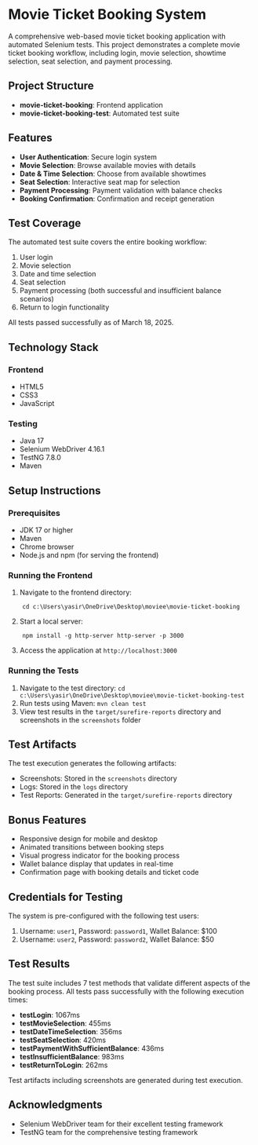 # Movie Ticket Booking System

A comprehensive web-based movie ticket booking application with automated Selenium tests. This project demonstrates a complete movie ticket booking workflow, including login, movie selection, showtime selection, seat selection, and payment processing.

## Project Structure

- **movie-ticket-booking**: Frontend application
- **movie-ticket-booking-test**: Automated test suite

## Features

- **User Authentication**: Secure login system
- **Movie Selection**: Browse available movies with details
- **Date & Time Selection**: Choose from available showtimes
- **Seat Selection**: Interactive seat map for selection
- **Payment Processing**: Payment validation with balance checks
- **Booking Confirmation**: Confirmation and receipt generation

## Test Coverage

The automated test suite covers the entire booking workflow:

1. User login
2. Movie selection
3. Date and time selection
4. Seat selection
5. Payment processing (both successful and insufficient balance scenarios)
6. Return to login functionality

All tests passed successfully as of March 18, 2025.

## Technology Stack

### Frontend

- HTML5
- CSS3
- JavaScript

### Testing

- Java 17
- Selenium WebDriver 4.16.1
- TestNG 7.8.0
- Maven

## Setup Instructions

### Prerequisites

- JDK 17 or higher
- Maven
- Chrome browser
- Node.js and npm (for serving the frontend)

### Running the Frontend

1. Navigate to the frontend directory:

```
    cd c:\Users\yasir\OneDrive\Desktop\moviee\movie-ticket-booking
```

2. Start a local server:

```
    npm install -g http-server http-server -p 3000
```

3. Access the application at ``http://localhost:3000``

### Running the Tests

1. Navigate to the test directory:
   ``cd c:\Users\yasir\OneDrive\Desktop\moviee\movie-ticket-booking-test``
2. Run tests using Maven:
   ``mvn clean test``
3. View test results in the `target/surefire-reports` directory and screenshots in the `screenshots` folder


## Test Artifacts

The test execution generates the following artifacts:

* Screenshots: Stored in the `screenshots` directory
* Logs: Stored in the `logs` directory
* Test Reports: Generated in the `target/surefire-reports` directory

## Bonus Features

* Responsive design for mobile and desktop
* Animated transitions between booking steps
* Visual progress indicator for the booking process
* Wallet balance display that updates in real-time
* Confirmation page with booking details and ticket code

## Credentials for Testing

The system is pre-configured with the following test users:

1. Username: `user1`, Password: `password1`, Wallet Balance: $100
2. Username: `user2`, Password: `password2`, Wallet Balance: $50

## Test Results

The test suite includes 7 test methods that validate different aspects of the booking process. All tests pass successfully with the following execution times:

- **testLogin**: 1067ms
- **testMovieSelection**: 455ms
- **testDateTimeSelection**: 356ms
- **testSeatSelection**: 420ms
- **testPaymentWithSufficientBalance**: 436ms
- **testInsufficientBalance**: 983ms
- **testReturnToLogin**: 262ms

Test artifacts including screenshots are generated during test execution.

## Acknowledgments

- Selenium WebDriver team for their excellent testing framework
- TestNG team for the comprehensive testing framework

